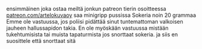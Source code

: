 ensimmäinen joka ostaa meiltä jonkun patreon tierin osoitteessa [patreon.com/artelokuvaoy](https://patreon.com/artelokuvaoy) saa minigripp pussissa Sokeria noin 20 grammaa
Emme ole vastuussa, jos poliisi pidättää sinut tuntemattoman valkoisen jauheen hallussapidon takia.
En ole myöskään vastuussa mistään tukehtumisista tai muista tapaturmista jos snorttaat sokeria.
ja siis en suosittele että snorttaat sitä
